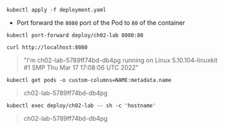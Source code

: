 `kubectl apply -f deployment.yaml`

- Port forward the `8080` port of the Pod to `80` of the container

`kubectl port-forward deploy/ch02-lab 8080:80`

`curl http://localhost:8080`

> "I'm ch02-lab-5789ff74bd-db4pg running on Linux 5.10.104-linuxkit #1 SMP Thu Mar 17 17:08:06 UTC 2022"

`kubectl get pods -o custom-columns=NAME:metadata.name`

> ch02-lab-5789ff74bd-db4pg

`kubectl exec deploy/ch02-lab -- sh -c 'hostname'`

> ch02-lab-5789ff74bd-db4pg
